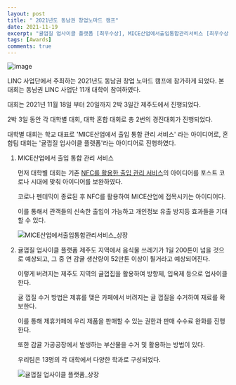 ```yaml
---
layout: post
title: " 2021년도 동남권 창업노마드 캠프"
date: 2021-11-19
excerpt: "귤껍질 업사이클 플랫폼 [최우수상], MICE산업에서출입통합관리서비스 [최우수상]"
tags: [Awards]
comments: true
---
```

![image](https://user-images.githubusercontent.com/70894372/193787777-b6ba9952-4c4e-44a6-b140-438176be9174.png)

LINC 사업단에서 주최하는 2021년도 동남권 창업 노마드 캠프에 참가하게 되었다. 본 대회는 동남권 LINC 사업단 11개 대학이 참여하였다.

대회는 2021년 11월 18일 부터 20일까지 2박 3일간 제주도에서 진행되었다.

2박 3일 동안 각 대학별 대회, 대학 혼합 대회로 총 2번의 경진대회가 진행되었다.

대학별 대회는 학교 대표로 'MICE산업에서 출입 통합 관리 서비스' 라는 아이디어로,
혼합팀 대회는 '귤껍질 업사이클 플랫폼'라는 아이디어로 진행하였다.

1. MICE산업에서 출입 통합 관리 서비스

    먼저 대학별 대회는 기존 [NFC를 활용한 출입 관리 서비스]((https://glydokid.github.io//B.sori_Project/))의 아이디어를 포스트 코로나 시대에 맞춰 아이디어를 보완하였다.
    
    코로나 펜데믹이 종료된 후 NFC를 활용하여 MICE산업에 접목시키는 아이디어다.

    이를 통해서 관객들의 신속한 출입이 가능하고 개인정보 유출 방지등 효과들을 기대할 수 있다.

    ![MICE산업에서출입통합관리서비스_상장](https://user-images.githubusercontent.com/70894372/193796541-10f6056c-4f99-416d-a74e-3999ec3fd9c3.jpg) 


2. 귤껍질 업사이클 플랫폼
    제주도 지역에서 음식물 쓰레기가 1일 200톤이 넘을 것으로 예상되고, 그 중 연 감귤 생산량이 52만톤 이상이 될거라고 예상되어진다.
    
    이렇게 버려지는 제주도 지역의 귤껍집을 활용하여 방향제, 입욕제 등으로 업사이클한다.

    귤 껍질 수거 방법은 제휴를 맺은 카페에서 버려지는 귤 껍질을 수거하여 재료를 확보한다. 
    
    이를 통해 제휴카페에 우리 제품을 판매할 수 있는 권한과 판매 수수료 완화를 진행한다.
    
    또한 감귤 가공공장에서 발생하는 부산물을 수거 및 활용하는 방법이 있다.

    우리팀은 13명의 각 대학에서 다양한 학과로 구성되었다.

    ![귤껍질 업사이클 플랫폼_상장](https://user-images.githubusercontent.com/70894372/193796742-5259c18c-753d-455d-9513-c8681e30625c.jpg)
